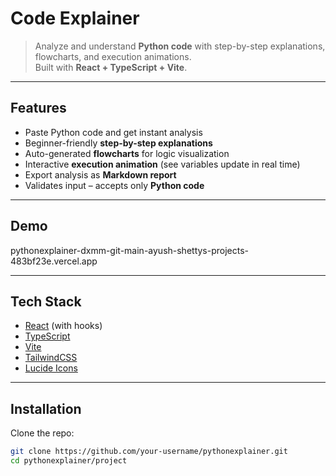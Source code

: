 #  Code Explainer

> Analyze and understand **Python code** with step-by-step explanations, flowcharts, and execution animations.  
> Built with **React + TypeScript + Vite**.

---

##  Features
-  Paste Python code and get instant analysis  
-  Beginner-friendly **step-by-step explanations**  
-  Auto-generated **flowcharts** for logic visualization  
-  Interactive **execution animation** (see variables update in real time)  
-  Export analysis as **Markdown report**  
-  Validates input – accepts only **Python code**  

---

##  Demo

pythonexplainer-dxmm-git-main-ayush-shettys-projects-483bf23e.vercel.app


---

##  Tech Stack
- [React](https://react.dev/) (with hooks)  
- [TypeScript](https://www.typescriptlang.org/)  
- [Vite](https://vitejs.dev/)  
- [TailwindCSS](https://tailwindcss.com/)  
- [Lucide Icons](https://lucide.dev/)  

---

##  Installation

Clone the repo:
```bash
git clone https://github.com/your-username/pythonexplainer.git
cd pythonexplainer/project
